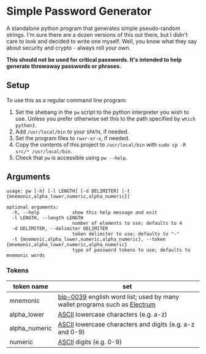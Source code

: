 # Simple Password Generator

A standalone python program that generates simple pseudo-random strings. I'm sure there are a dozen versions of this out there, but I didn't care to look and decided to write one myself. Well, you know what they say about security and crypto - always roll your own.

**This should not be used for critical passwords. It's intended to help generate throwaway passwords or phrases.**

## Setup

To use this as a regular command line program:

1. Set the shebang in the `pw` script to the python interpreter you wish to use. Unless you prefer otherwise set this to the path specified by `which python3`.
1. Add `/usr/local/bin` to your `$PATH`, if needed.
1. Set the program files to `rwxr-xr-x`, if needed.
1. Copy the contents of this project to `/usr/local/bin` with `sudo cp -R src/* /usr/local/bin`.
1. Check that `pw` is accessible using `pw --help`.

## Arguments

```
usage: pw [-h] [-l LENGTH] [-d DELIMITER] [-t {mnemonic,alpha_lower,numeric,alpha_numeric}]

optional arguments:
  -h, --help            show this help message and exit
  -l LENGTH, --length LENGTH
                        number of elements to use; defaults to 4
  -d DELIMITER, --delimiter DELIMITER
                        token delimiter to use; defaults to "-"
  -t {mnemonic,alpha_lower,numeric,alpha_numeric}, --token {mnemonic,alpha_lower,numeric,alpha_numeric}
                        type of password tokens to use; defaults to mnemonic words
```

### Tokens

| token name    | set                                                                                                                                                                                                        |
| ------------- | ---------------------------------------------------------------------------------------------------------------------------------------------------------------------------------------------------------- |
| mnemonic      | [bip-0039](https://github.com/bitcoin/bips/blob/master/bip-0039/english.txt) english word list; used by many wallet programs such as [Electrum](https://electrum.readthedocs.io/en/latest/seedphrase.html) |
| alpha_lower   | [ASCII](https://www.asciitable.com/) lowercase characters (e.g. a-z)                                                                                                                                       |
| alpha_numeric | [ASCII](https://www.asciitable.com/) lowercase characters and digits (e.g. a-z and 0-9)                                                                                                                    |
| numeric       | [ASCII](https://www.asciitable.com/) digits (e.g. 0-9)                                                                                                                                                     |
